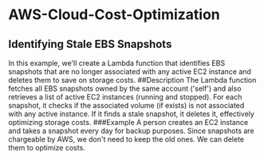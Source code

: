 # AWS-Cloud-Cost-Optimization
## Identifying Stale EBS Snapshots
In this example, we'll create a Lambda function that identifies EBS snapshots that are no longer associated with any active EC2 instance and deletes them to save on storage costs.
##Description
The Lambda function fetches all EBS snapshots owned by the same account ('self') and also retrieves a list of active EC2 instances (running and stopped). For each snapshot, it checks if the associated volume (if exists) is not associated with any active instance. If it finds a stale snapshot, it deletes it, effectively optimizing storage costs.
###Example
A person creates an EC2 instance and takes a snapshot every day for backup purposes. Since snapshots are chargeable by AWS, we don't need to keep the old ones. We can delete them to optimize costs.
